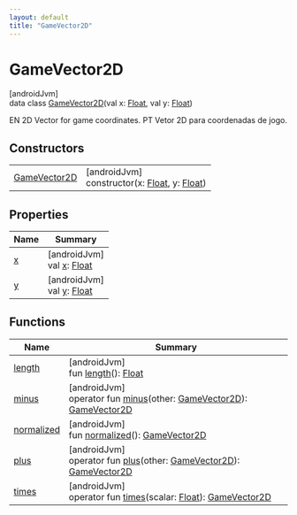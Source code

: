 ```yaml
---
layout: default
title: "GameVector2D"
---
```


# GameVector2D

[androidJvm]\
data class [GameVector2D](index.md)(val x: [Float](https://kotlinlang.org/api/core/kotlin-stdlib/kotlin/-float/index.html), val y: [Float](https://kotlinlang.org/api/core/kotlin-stdlib/kotlin/-float/index.html))

EN 2D Vector for game coordinates. PT Vetor 2D para coordenadas de jogo.

## Constructors

| | |
|---|---|
| [GameVector2D](-game-vector2-d.md) | [androidJvm]<br>constructor(x: [Float](https://kotlinlang.org/api/core/kotlin-stdlib/kotlin/-float/index.html), y: [Float](https://kotlinlang.org/api/core/kotlin-stdlib/kotlin/-float/index.html)) |

## Properties

| Name | Summary |
|---|---|
| [x](x.md) | [androidJvm]<br>val [x](x.md): [Float](https://kotlinlang.org/api/core/kotlin-stdlib/kotlin/-float/index.html) |
| [y](y.md) | [androidJvm]<br>val [y](y.md): [Float](https://kotlinlang.org/api/core/kotlin-stdlib/kotlin/-float/index.html) |

## Functions

| Name | Summary |
|---|---|
| [length](length.md) | [androidJvm]<br>fun [length](length.md)(): [Float](https://kotlinlang.org/api/core/kotlin-stdlib/kotlin/-float/index.html) |
| [minus](minus.md) | [androidJvm]<br>operator fun [minus](minus.md)(other: [GameVector2D](index.md)): [GameVector2D](index.md) |
| [normalized](normalized.md) | [androidJvm]<br>fun [normalized](normalized.md)(): [GameVector2D](index.md) |
| [plus](plus.md) | [androidJvm]<br>operator fun [plus](plus.md)(other: [GameVector2D](index.md)): [GameVector2D](index.md) |
| [times](times.md) | [androidJvm]<br>operator fun [times](times.md)(scalar: [Float](https://kotlinlang.org/api/core/kotlin-stdlib/kotlin/-float/index.html)): [GameVector2D](index.md) |